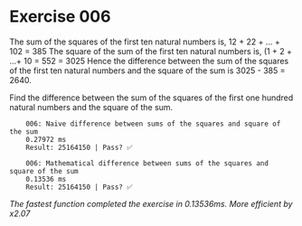 
# Exercise 006
The sum of the squares of the first ten natural numbers is,
12 + 22 + ... + 102 = 385
The square of the sum of the first ten natural numbers is,
(1 + 2 + ...+ 10 = 552 = 3025
Hence the difference between the sum of the squares of the first ten natural numbers and the square of the sum is
3025 - 385 = 2640.

Find the difference between the sum of the squares of the first one hundred natural numbers and
the square of the sum.


        006: Naive difference between sums of the squares and square of the sum
        0.27972 ms
        Result: 25164150 | Pass? ✅
      
        006: Mathematical difference between sums of the squares and square of the sum
        0.13536 ms
        Result: 25164150 | Pass? ✅
      
_The fastest function completed the exercise in 0.13536ms.
More efficient by x2.07_
  